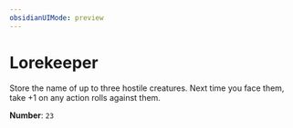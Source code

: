 ```yaml
---
obsidianUIMode: preview
---
```

# Lorekeeper

Store the name of up to three hostile creatures. Next time you face them, take +1 on any action rolls against them.

**Number**: `23`
